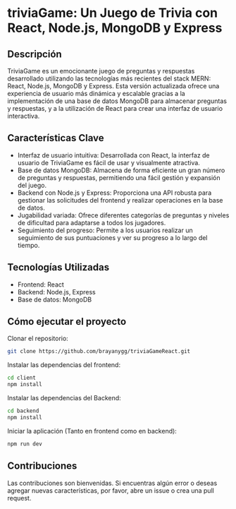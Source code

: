 # triviaGame: Un Juego de Trivia con React, Node.js, MongoDB y Express
## Descripción
TriviaGame es un emocionante juego de preguntas y respuestas desarrollado utilizando las tecnologías más recientes del stack MERN: React, Node.js, MongoDB y Express. Esta versión actualizada ofrece una experiencia de usuario más dinámica y escalable gracias a la implementación de una base de datos MongoDB para almacenar preguntas y respuestas, y a la utilización de React para crear una interfaz de usuario interactiva.

## Características Clave
- Interfaz de usuario intuitiva: Desarrollada con React, la interfaz de usuario de TriviaGame es fácil de usar y visualmente atractiva.
- Base de datos MongoDB: Almacena de forma eficiente un gran número de preguntas y respuestas, permitiendo una fácil gestión y expansión del juego.
- Backend con Node.js y Express: Proporciona una API robusta para gestionar las solicitudes del frontend y realizar operaciones en la base de datos.
- Jugabilidad variada: Ofrece diferentes categorías de preguntas y niveles de dificultad para adaptarse a todos los jugadores.
- Seguimiento del progreso: Permite a los usuarios realizar un seguimiento de sus puntuaciones y ver su progreso a lo largo del tiempo.
## Tecnologías Utilizadas
- Frontend: React
- Backend: Node.js, Express
- Base de datos: MongoDB
## Cómo ejecutar el proyecto
Clonar el repositorio:
```Bash
git clone https://github.com/brayanygg/triviaGameReact.git
```
Instalar las dependencias del frontend:
```Bash
cd client
npm install
```
Instalar las dependencias del Backend:

```Bash
cd backend
npm install
```
Iniciar la aplicación (Tanto en frontend como en backend):
```Bash
npm run dev
```
## Contribuciones
Las contribuciones son bienvenidas. Si encuentras algún error o deseas agregar nuevas características, por favor, abre un issue o crea una pull request.   
